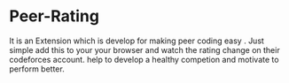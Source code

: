 ﻿# Peer-Rating
It is an Extension which is develop for making peer coding easy . Just simple add this to your your browser and watch the rating change on their codeforces account.
help to develop a healthy competion and motivate to perform better.
